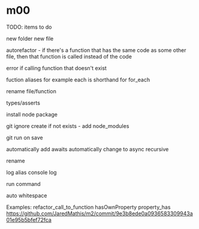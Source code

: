 ﻿# m00

TODO: items to do

new folder
new file

autorefactor - if there's a function that has the same code as some other file, then that function is called instead of the code

error if calling function that doesn't exist

fuction aliases for example each is shorthand for for_each

rename file/function

types/asserts

install node package

git ignore create if not exists - add node_modules

git run on save

automatically add awaits
automatically change to async
recursive

rename

log alias console log

run command

auto whitespace

Examples:
    refactor_call_to_function hasOwnProperty property_has
        https://github.com/JaredMathis/m2/commit/9e3b8ede0a0936583309943a01e95b5bfef72fca